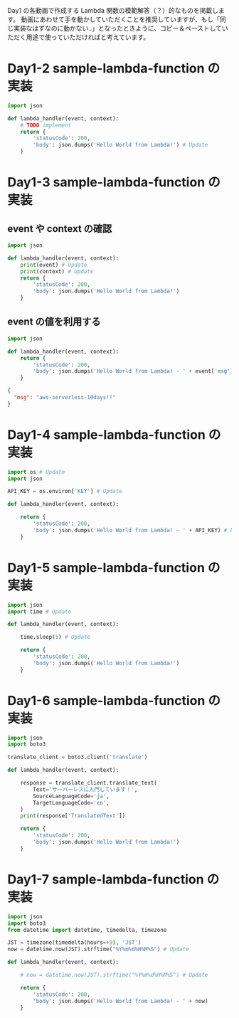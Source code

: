 Day1 の各動画で作成する Lambda 関数の模範解答（？）的なものを掲載します。
動画にあわせて手を動かしていただくことを推奨していますが、もし「同じ実装なはずなのに動かない..」となったときように、コピー＆ペーストしていただく用途で使っていただければと考えています。

# Day1-2 sample-lambda-function の実装
```py
import json

def lambda_handler(event, context):
    # TODO implement
    return {
        'statusCode': 200,
        'body': json.dumps('Hello World from Lambda!') # Update
    }
```

# Day1-3 sample-lambda-function の実装
## event や context の確認
```py
import json

def lambda_handler(event, context):
    print(event) # Update
    print(context) # Update
    return {
        'statusCode': 200,
        'body': json.dumps('Hello World from Lambda!')
    }
```

## event の値を利用する
```py
import json

def lambda_handler(event, context):
    return {
        'statusCode': 200,
        'body': json.dumps('Hello World from Lambda! - ' + event['msg'])
    }
```
```json
{
  "msg": "aws-serverless-10days!!"
}
```

# Day1-4 sample-lambda-function の実装
```py
import os # Update
import json

API_KEY = os.environ['KEY'] # Update

def lambda_handler(event, context):

    return {
        'statusCode': 200,
        'body': json.dumps('Hello World from Lambda! - ' + API_KEY) # Update
    }
```

# Day1-5 sample-lambda-function の実装
```py
import json
import time # Update

def lambda_handler(event, context):

    time.sleep(5) # Update

    return {
        'statusCode': 200,
        'body': json.dumps('Hello World from Lambda!')
    }
```

# Day1-6 sample-lambda-function の実装
```py
import json
import boto3

translate_client = boto3.client('translate')

def lambda_handler(event, context):

    response = translate_client.translate_text(
        Text='サーバーレスに入門しています！',
        SourceLanguageCode='ja',
        TargetLanguageCode='en',
    )
    print(response['TranslatedText'])

    return {
        'statusCode': 200,
        'body': json.dumps('Hello World from Lambda!')
    }
```

# Day1-7 sample-lambda-function の実装
```py
import json
import boto3
from datetime import datetime, timedelta, timezone

JST = timezone(timedelta(hours=+9), 'JST')
now = datetime.now(JST).strftime("%Y%m%d%H%M%S") # Update

def lambda_handler(event, context):

    # now = datetime.now(JST).strftime("%Y%m%d%H%M%S") # Update

    return {
        'statusCode': 200,
        'body': json.dumps('Hello World from Lambda! - ' + now)
    }
```